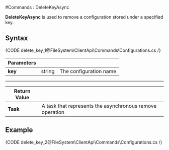 ﻿#Commands : DeleteKeyAsync

**DeleteKeyAsync** is used to remove a configuration stored under a specified key.

## Syntax

{CODE delete_key_1@FileSystem\ClientApi\Commands\Configurations.cs /}

| Parameters | | |
| ------------- | ------------- | ----- |
| **key** | string | The configuration name |

<hr />

| Return Value | |
| ------------- | ------------- |
| **Task** | A task that represents the asynchronous remove operation |

## Example

{CODE delete_key_2@FileSystem\ClientApi\Commands\Configurations.cs /}